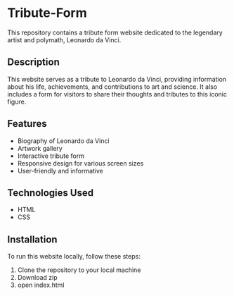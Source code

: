 # Tribute-Form
This repository contains a tribute form website dedicated to the legendary artist and polymath, Leonardo da Vinci.

## Description

This website serves as a tribute to Leonardo da Vinci, providing information about his life, achievements, and contributions to art and science. It also includes a form for visitors to share their thoughts and tributes to this iconic figure.

## Features

- Biography of Leonardo da Vinci
- Artwork gallery
- Interactive tribute form
- Responsive design for various screen sizes
- User-friendly and informative

## Technologies Used

- HTML
- CSS


## Installation

To run this website locally, follow these steps:

1. Clone the repository to your local machine
2. Download zip
3. open index.html
   
